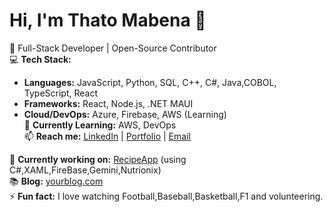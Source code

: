 # Hi, I'm Thato Mabena 👋  

🚀 Full-Stack Developer | Open-Source Contributor  
💻 **Tech Stack:**  
- **Languages:** JavaScript, Python, SQL, C++, C#, Java,COBOL, TypeScript, React
- **Frameworks:** React, Node.js, .NET MAUI
- **Cloud/DevOps:** Azure, Firebase, AWS (Learning)  
🌱 **Currently Learning:** AWS, DevOps  
📫 **Reach me:** [LinkedIn](https://www.linkedin.com/in/thamsanqa-mabena-4565a3356?utm_source=share&utm_campaign=share_via&utm_content=profile&utm_medium=android_app) | [Portfolio](https://yourportfolio.com) | [Email](thamymabena@gmail.com) 

🔭 **Currently working on:** [RecipeApp](https://github.com/PTA-Avenger/RecipeApp) (using C#,XAML,FireBase,Gemini,Nutrionix)  
📚 **Blog:** [yourblog.com](link)  
⚡ **Fun fact:** I love watching Football,Baseball,Basketball,F1 and volunteering.
